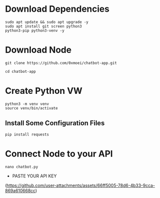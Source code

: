 # Download Dependencies 
```
sudo apt update && sudo apt upgrade -y
sudo apt install git screen python3
python3-pip python3-venv -y
```

# Download Node
```
git clone https://github.com/0xmoei/chatbot-app.git
```
```
cd chatbot-app
```
# Create Python VW
```
python3 -m venv venv
source venv/bin/activate
```
## Install Some Configuration Files
```
pip install requests
```
# Connect Node to your API
```
nano chatbot.py
```
- PASTE YOUR API KEY 

(https://github.com/user-attachments/assets/66ff5005-78d6-4b33-9cca-869a610668cc)
